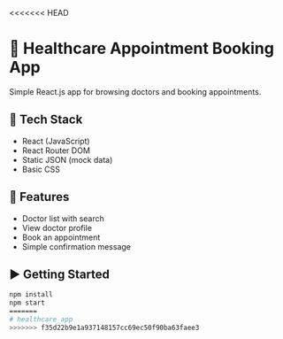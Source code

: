 <<<<<<< HEAD
# 🏥 Healthcare Appointment Booking App

Simple React.js app for browsing doctors and booking appointments.

## 🔧 Tech Stack
- React (JavaScript)
- React Router DOM
- Static JSON (mock data)
- Basic CSS

## 🚀 Features
- Doctor list with search
- View doctor profile
- Book an appointment
- Simple confirmation message

## ▶️ Getting Started

```bash
npm install
npm start
=======
# healthcare_app
>>>>>>> f35d22b9e1a937148157cc69ec50f90ba63faee3
